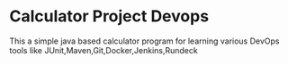 # Calculator Project Devops
This a simple java based calculator program for learning various DevOps tools like JUnit,Maven,Git,Docker,Jenkins,Rundeck
